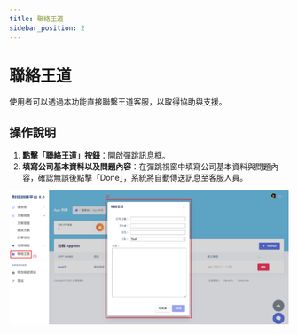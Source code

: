 ```yaml
---
title: 聯絡王道
sidebar_position: 2
---
```


# 聯絡王道

使用者可以透過本功能直接聯繫王道客服，以取得協助與支援。

## 操作說明

1. **點擊「聯絡王道」按鈕**：開啟彈跳訊息框。
2. **填寫公司基本資料以及問題內容**：在彈跳視窗中填寫公司基本資料與問題內容，確認無誤後點擊「Done」，系統將自動傳送訊息至客服人員。

![聯絡王道](./img/contact-support-01.png)
